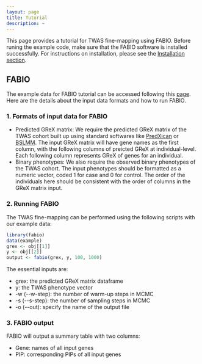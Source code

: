 ```yaml
---
layout: page
title: Tutorial
description: ~
---
```

This page provides a tutorial for TWAS fine-mapping using FABIO. Before runing the example code, make sure that the FABIO software is installed successfully. For instructions on installation, please see the [Installation section](https://superggbond.github.io/fabio/documentation/02_Installation.html).

## FABIO
The example data for FABIO tutorial can be accessed following this [page](https://superggbond.github.io/fabio/documentation/03_Data.html). Here are the details about the input data formats and how to run FABIO. 
### 1. Formats of input data for FABIO
* Predicted GReX matrix: We require the predicted GReX matrix of the TWAS cohort built up using standard softwares like [PredXican](https://github.com/hakyimlab/MetaXcan) or [BSLMM](https://github.com/genetics-statistics/GEMMA). The input GReX matrix will have gene names as the first column, with the following columns of preicted GReX at individual-level. Each following column represents GReX of genes for an individual.
* Binary phenotypes: We also require the observed binary phenotypes of the TWAS cohort. The input phenotypes should be formatted as a numeric vector, coded 1 for case and 0 for control. The order of the individuals here should be consistent with the order of columns in the GReX matrix input.

### 2. Running FABIO
The TWAS fine-mapping can be performed using the following scripts with our example data:
```r
library(fabio)
data(example)
grex <- obj[[1]]
y <- obj[[2]]
output <- fabio(grex, y, 100, 1000)
```
The essential inputs are:
- grex: the predicted GReX matrix dataframe
- y: the TWAS phenotype vector
- -w (--w-step): the number of warm-up steps in MCMC
- -s (--s-step): the number of sampling steps in MCMC
- -o (--out): specify the name of the output file

### 3. FABIO output
FABIO will output a summary table with two columns: 
- Gene: names of all input genes
- PIP: corresponding PIPs of all input genes
